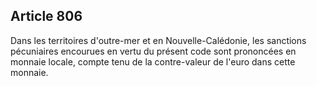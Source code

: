 Article 806
----
Dans les territoires d'outre-mer et en Nouvelle-Calédonie, les sanctions
pécuniaires encourues en vertu du présent code sont prononcées en monnaie
locale, compte tenu de la contre-valeur de l'euro dans cette monnaie.
